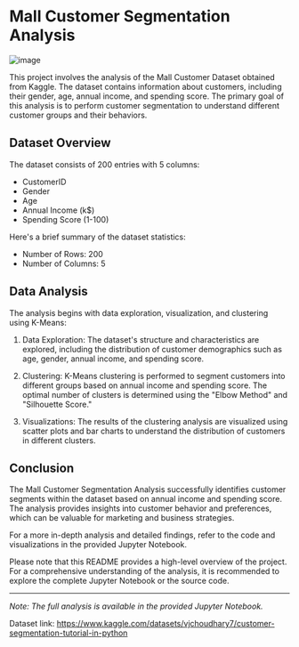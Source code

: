 # Mall Customer Segmentation Analysis

![image](https://github.com/Naivedya-Rai/Mall-Segmentation-Analysis/assets/122347651/20446a8e-87ff-4dce-a4ad-2bf52b443362)

This project involves the analysis of the Mall Customer Dataset obtained from Kaggle. The dataset contains information about customers, including their gender, age, annual income, and spending score. The primary goal of this analysis is to perform customer segmentation to understand different customer groups and their behaviors.

## Dataset Overview

The dataset consists of 200 entries with 5 columns:
- CustomerID
- Gender
- Age
- Annual Income (k$)
- Spending Score (1-100)

Here's a brief summary of the dataset statistics:

- Number of Rows: 200
- Number of Columns: 5

## Data Analysis

The analysis begins with data exploration, visualization, and clustering using K-Means:

1. Data Exploration: The dataset's structure and characteristics are explored, including the distribution of customer demographics such as age, gender, annual income, and spending score.

2. Clustering: K-Means clustering is performed to segment customers into different groups based on annual income and spending score. The optimal number of clusters is determined using the "Elbow Method" and "Silhouette Score."

3. Visualizations: The results of the clustering analysis are visualized using scatter plots and bar charts to understand the distribution of customers in different clusters.

## Conclusion

The Mall Customer Segmentation Analysis successfully identifies customer segments within the dataset based on annual income and spending score. The analysis provides insights into customer behavior and preferences, which can be valuable for marketing and business strategies.

For a more in-depth analysis and detailed findings, refer to the code and visualizations in the provided Jupyter Notebook.

Please note that this README provides a high-level overview of the project. For a comprehensive understanding of the analysis, it is recommended to explore the complete Jupyter Notebook or the source code.

---
*Note: The full analysis is available in the provided Jupyter Notebook.*

Dataset link: https://www.kaggle.com/datasets/vjchoudhary7/customer-segmentation-tutorial-in-python

